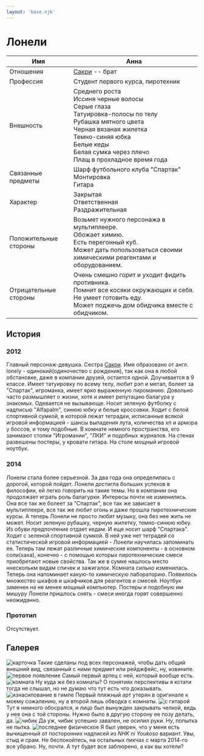 ```yaml
---
layout: 'base.njk'
---
```


# Лонели

Имя | Анна
--- | ---
Отношения | [Сакри](../sacry) -- брат
Профессия | Студент первого курса, пиротехник 
Внешность | Среднего роста<br>Иссиня черные волосы<br>Серые глаза<br>Татуировка-полосы по телу<br>Рубашка мятного цвета<br>Черная вязаная жилетка<br>Темно-синяя юбка<br>Белые кеды<br>Белая сумка через плечо<br>Плащ в прохладное время года 
Связанные предметы | Шарф футбольного клуба "Спартак"<br>Монтировка<br>Гитара 
Характер | Закрытая<br>Ответственная<br>Раздражительная 
Положительные стороны | Возьмет нужного персонажа в мультиплеере.<br>Обожает химию.<br>Есть перегонный куб.<br>Может дать попользоваться своими химическими реагентами и оборудованием.
Отрицательные стороны | Очень смешно горит и уходит фидить противника.<br>Помнит все косяки окружающих и себя.<br>Не умеет готовить еду.<br>Может поджечь дом обидчика вместе с обидчиком. 

## История
### 2012
Главный персонаж-девушка. Сестра [Сакри](../sacry). Имя образовано от англ. lonely - одинокий(одиночество с рождения), так как она в любой обстановке, даже в компании друзей, остается одной. Доучивается в 9 классе. Имеет татуировку по всему телу, любит рэп и метал, болеет за "Спартак", игроманка, имеет ярко выраженную пироманию. Довольно часто размышляет о жизни, хотя и имеет репутацию балагура у знакомых. Одевается не вызывающе. Носит зеленую футболку с надписью "Alfapalm", синюю юбку и белые кроссовки. Ходит с белой спортивной сумкой, в которой лежат тетрадки, исписанные всякой игровой информацией - шансы выпадения лута, количества хп и армора у боссов, и тому подобные. В комнате немного пространства, его занимают стопки "Игромании", "ЛКИ" и подобных журналов. На стенах развешены постеры, у кровати гитара. На столе мощный игровой ноутбук. 
### 2014
Лонели стала более серьезной. За два года она определилась с дорогой, которой пойдет. Лонели достигла больших успехов в философии, ей легко говорить на такие темы. Но в компании она продолжает играть роль балагурки. Интересы почти не изменились. Она все так же болеет за "Спартак", все так же зависает в мультиплеере, все так же любит огонь и даже прошла пиротехнические курсы. А теперь Лонели не просто любит музыку, она без нее жить не может. Носит зеленую рубашку, черную жилетку, темно-синюю юбку. Из обуви предпочтение отдает кедам. И еще носит шарф "Спартака". Ходит с зеленой спортивной сумкой. В ней уже нет тетрадей со статистической игровой информацией - Лонели научилась запоминать ее. Теперь там лежат различные химические компоненты - в основном соли(хаха), конечно - с помощью которых пиротехнические смеси приобретают новые свойства. Так же в сумке нашлось место ннесколькм видам спичек и зажигалок. Комната сильно изменилась. Теперь она напоминает какую-то химическую лабораторию. Появилось множество шкафов и шкафчиков для реагентов и смесей. Ноутбук заменен на не менее мощный компьютер. Постеры и подобную им мишуру Лонели пришлось снять - смеси иногда горят совершенно неожиданно. 
### Прототип
Отсутствует. 

## Галерея

![карточка](/img_orig/old/l2t/12.jpg)
Такие сделаны под всех персонажей, чтобы дать общий внешний вид, связанный с ними предмет или рейджфейс, ну, извините.
![первое появление](/img_orig/old/l2t/2.jpg)
Самый первый артец с ней, который вообще есть.
![комната](/img_orig/old/l2t/8.jpg)
Ну куда же без комнаты? О понятиях перспективы я кстати тогда не слышал, но не думаю что тут есть что доказывать.
![изнасилование в гимпе](/img_orig/old/l2t/26.jpg)
Первый пляжный арт утерян в оригинале к моему сожалению, ну а второй лишь обводка с комнаты.
![с гитарой](/img_orig/old/l2t/31.jpg)
Тут я немного обосрался, и лицо был вынужден закрывать челкой, ведь у нее она с той стороны. Нужно было в другую сторону ее позу делать, да.
![чибик](/img_orig/old/l2t/22.jpg)
Да уж, чибик успешно завален, не осилил руки. Ну, попытка не пытка.
![последнее физическое](/img_orig/old/l2t/35.jpg)
Я был уверен, что у меня есть вычищенный от посторонних надписей из *NHK ni Youkoso* вариант. Увы, стыд и срам. Не беспокойтесь, на остальных пикчах с марта 2014-го все убрано. Ну, почти.
А тут будет все заблюрено, а как вы хотели?
